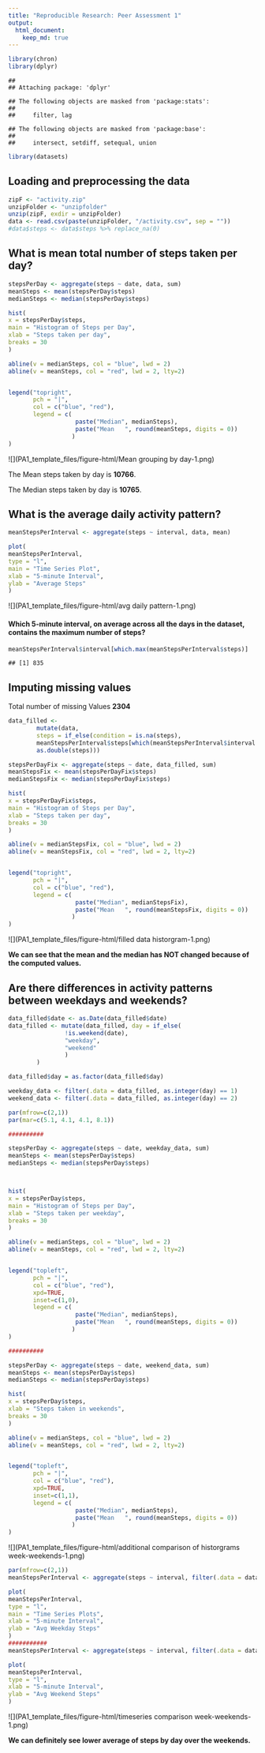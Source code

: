 ```yaml
---
title: "Reproducible Research: Peer Assessment 1"
output: 
  html_document:
    keep_md: true
---
```


```r
library(chron)
library(dplyr)
```

```
## 
## Attaching package: 'dplyr'
```

```
## The following objects are masked from 'package:stats':
## 
##     filter, lag
```

```
## The following objects are masked from 'package:base':
## 
##     intersect, setdiff, setequal, union
```

```r
library(datasets)
```


## Loading and preprocessing the data

```r
zipF <- "activity.zip"
unzipFolder <- "unzipfolder"
unzip(zipF, exdir = unzipFolder)
data <- read.csv(paste(unzipFolder, "/activity.csv", sep = ""))
#data$steps <- data$steps %>% replace_na(0)
```


## What is mean total number of steps taken per day?

```r
stepsPerDay <- aggregate(steps ~ date, data, sum)
meanSteps <- mean(stepsPerDay$steps)
medianSteps <- median(stepsPerDay$steps)

hist(
x = stepsPerDay$steps,
main = "Histogram of Steps per Day",
xlab = "Steps taken per day",
breaks = 30
)

abline(v = medianSteps, col = "blue", lwd = 2)
abline(v = meanSteps, col = "red", lwd = 2, lty=2)


legend("topright",
       pch = "|",
       col = c("blue", "red"),
       legend = c(
                   paste("Median", medianSteps),
                   paste("Mean   ", round(meanSteps, digits = 0))
                  )
)
```

![](PA1_template_files/figure-html/Mean grouping by day-1.png)<!-- -->

The Mean steps taken by day is **10766**.

The Median steps taken by day is **10765**.


## What is the average daily activity pattern?


```r
meanStepsPerInterval <- aggregate(steps ~ interval, data, mean)

plot(
meanStepsPerInterval,
type = "l",
main = "Time Series Plot",
xlab = "5-minute Interval",
ylab = "Average Steps"
)
```

![](PA1_template_files/figure-html/avg daily pattern-1.png)<!-- -->

#### Which 5-minute interval, on average across all the days in the dataset, contains the maximum number of steps?



```r
meanStepsPerInterval$interval[which.max(meanStepsPerInterval$steps)]
```

```
## [1] 835
```

## Imputing missing values

Total number of missing Values **2304**




```r
data_filled <-
        mutate(data,
        steps = if_else(condition = is.na(steps),
        meanStepsPerInterval$steps[which(meanStepsPerInterval$interval == interval)],
        as.double(steps)))
```


```r
stepsPerDayFix <- aggregate(steps ~ date, data_filled, sum)
meanStepsFix <- mean(stepsPerDayFix$steps)
medianStepsFix <- median(stepsPerDayFix$steps)

hist(
x = stepsPerDayFix$steps,
main = "Histogram of Steps per Day",
xlab = "Steps taken per day",
breaks = 30
)

abline(v = medianStepsFix, col = "blue", lwd = 2)
abline(v = meanStepsFix, col = "red", lwd = 2, lty=2)


legend("topright",
       pch = "|",
       col = c("blue", "red"),
       legend = c(
                   paste("Median", medianStepsFix),
                   paste("Mean   ", round(meanStepsFix, digits = 0))
                  )
)
```

![](PA1_template_files/figure-html/filled data historgram-1.png)<!-- -->

**We can see that the mean and the median has NOT changed because of the computed values.**

## Are there differences in activity patterns between weekdays and weekends?


```r
data_filled$date <- as.Date(data_filled$date)
data_filled <- mutate(data_filled, day = if_else(
                !is.weekend(date),
                "weekday",
                "weekend"
                )
        )

data_filled$day = as.factor(data_filled$day)

weekday_data <- filter(.data = data_filled, as.integer(day) == 1)
weekend_data <- filter(.data = data_filled, as.integer(day) == 2)

par(mfrow=c(2,1))
par(mar=c(5.1, 4.1, 4.1, 8.1))

##########

stepsPerDay <- aggregate(steps ~ date, weekday_data, sum)
meanSteps <- mean(stepsPerDay$steps)
medianSteps <- median(stepsPerDay$steps)



hist(
x = stepsPerDay$steps,
main = "Histogram of Steps per Day",
xlab = "Steps taken per weekday",
breaks = 30
)

abline(v = medianSteps, col = "blue", lwd = 2)
abline(v = meanSteps, col = "red", lwd = 2, lty=2)


legend("topleft",
       pch = "|",
       col = c("blue", "red"),
       xpd=TRUE,
       inset=c(1,0),
       legend = c(
                   paste("Median", medianSteps),
                   paste("Mean   ", round(meanSteps, digits = 0))
                  )
)

##########

stepsPerDay <- aggregate(steps ~ date, weekend_data, sum)
meanSteps <- mean(stepsPerDay$steps)
medianSteps <- median(stepsPerDay$steps)

hist(
x = stepsPerDay$steps,
xlab = "Steps taken in weekends",
breaks = 30
)

abline(v = medianSteps, col = "blue", lwd = 2)
abline(v = meanSteps, col = "red", lwd = 2, lty=2)


legend("topleft",
       pch = "|",
       col = c("blue", "red"),
       xpd=TRUE,
       inset=c(1,1),
       legend = c(
                   paste("Median", medianSteps),
                   paste("Mean   ", round(meanSteps, digits = 0))
                  )
)
```

![](PA1_template_files/figure-html/additional comparison of historgrams week-weekends-1.png)<!-- -->

```r
par(mfrow=c(2,1))
meanStepsPerInterval <- aggregate(steps ~ interval, filter(.data = data_filled, as.integer(day) == 1), mean)

plot(
meanStepsPerInterval,
type = "l",
main = "Time Series Plots",
xlab = "5-minute Interval",
ylab = "Avg Weekday Steps"
)
###########
meanStepsPerInterval <- aggregate(steps ~ interval, filter(.data = data_filled, as.integer(day) == 2), mean)

plot(
meanStepsPerInterval,
type = "l",
xlab = "5-minute Interval",
ylab = "Avg Weekend Steps"
)
```

![](PA1_template_files/figure-html/timeseries comparison week-weekends-1.png)<!-- -->


**We can definitely see lower average of steps by day over the weekends.**
